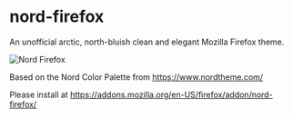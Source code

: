 # nord-firefox
An unofficial arctic, north-bluish clean and elegant Mozilla Firefox theme.

![Nord Firefox](https://addons.cdn.mozilla.net/user-media/version-previews/full/2850/2850460.png)

Based on the Nord Color Palette from https://www.nordtheme.com/

Please install at https://addons.mozilla.org/en-US/firefox/addon/nord-firefox/
